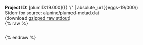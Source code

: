 **Project ID:** [plumID:19.000]({{ '/' | absolute_url }}eggs-19/000/)  
Stderr for source:  alanine/plumed-metad.dat   
(download [gzipped raw stdout](plumed-metad.dat.plumed_master.stdout.txt.gz))  
{% raw %}
<pre>
</pre>
{% endraw %}
